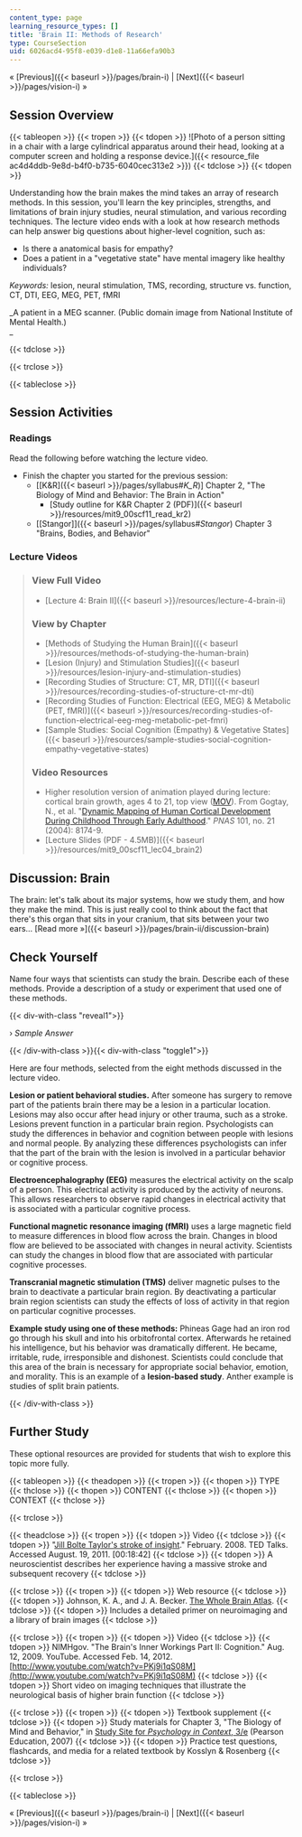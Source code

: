 ```yaml
---
content_type: page
learning_resource_types: []
title: 'Brain II: Methods of Research'
type: CourseSection
uid: 6026acd4-95f8-e039-d1e8-11a66efa90b3
---
```


« [Previous]({{< baseurl >}}/pages/brain-i) | [Next]({{< baseurl >}}/pages/vision-i) »

Session Overview
----------------

{{< tableopen >}}
{{< tropen >}}
{{< tdopen >}}
![Photo of a person sitting in a chair with a large cylindrical apparatus around their head, looking at a computer screen and holding a response device.]({{< resource_file ac4d4ddb-9e8d-b4f0-b735-6040cec313e2 >}})
{{< tdclose >}}
{{< tdopen >}}


Understanding how the brain makes the mind takes an array of research methods. In this session, you'll learn the key principles, strengths, and limitations of brain injury studies, neural stimulation, and various recording techniques. The lecture video ends with a look at how research methods can help answer big questions about higher-level cognition, such as:

*   Is there a anatomical basis for empathy?
*   Does a patient in a "vegetative state" have mental imagery like healthy individuals?

_Keywords:_ lesion, neural stimulation, TMS, recording, structure vs. function, CT, DTI, EEG, MEG, PET, fMRI

_A patient in a MEG scanner. (Public domain image from National Institute of Mental Health.)  
_


{{< tdclose >}}

{{< trclose >}}

{{< tableclose >}}

Session Activities
------------------

### Readings

Read the following before watching the lecture video.

*   Finish the chapter you started for the previous session:
    *   \[[K&R]({{< baseurl >}}/pages/syllabus#_K_R_)\] Chapter 2, "The Biology of Mind and Behavior: The Brain in Action"
        *   [Study outline for K&R Chapter 2 (PDF)]({{< baseurl >}}/resources/mit9_00scf11_read_kr2)
    *   [\[Stangor\]]({{< baseurl >}}/pages/syllabus#_Stangor_) Chapter 3 "Brains, Bodies, and Behavior"

### Lecture Videos

> ### View Full Video
> 
> *   [Lecture 4: Brain II]({{< baseurl >}}/resources/lecture-4-brain-ii)
> 
> ### View by Chapter
> 
> *   [Methods of Studying the Human Brain]({{< baseurl >}}/resources/methods-of-studying-the-human-brain)
> *   [Lesion (Injury) and Stimulation Studies]({{< baseurl >}}/resources/lesion-injury-and-stimulation-studies)
> *   [Recording Studies of Structure: CT, MR, DTI]({{< baseurl >}}/resources/recording-studies-of-structure-ct-mr-dti)
> *   [Recording Studies of Function: Electrical (EEG, MEG) & Metabolic (PET, fMRI)]({{< baseurl >}}/resources/recording-studies-of-function-electrical-eeg-meg-metabolic-pet-fmri)
> *   [Sample Studies: Social Cognition (Empathy) & Vegetative States]({{< baseurl >}}/resources/sample-studies-social-cognition-empathy-vegetative-states)
> 
> ### Video Resources
> 
> *   Higher resolution version of animation played during lecture: cortical brain growth, ages 4 to 21, top view ([MOV](http://www.pnas.org/content/101/21/8174/suppl/DC1#F3)). From Gogtay, N., et al. "[Dynamic Mapping of Human Cortical Development During Childhood Through Early Adulthood](http://dx.doi.org/10.1073/pnas.0402680101)." _PNAS_ 101, no. 21 (2004): 8174-9.
> *   [Lecture Slides (PDF - 4.5MB)]({{< baseurl >}}/resources/mit9_00scf11_lec04_brain2)

Discussion: Brain
-----------------

The brain: let's talk about its major systems, how we study them, and how they make the mind. This is just really cool to think about the fact that there's this organ that sits in your cranium, that sits between your two ears… [Read more »]({{< baseurl >}}/pages/brain-ii/discussion-brain)

Check Yourself
--------------

Name four ways that scientists can study the brain. Describe each of these methods. Provide a description of a study or experiment that used one of these methods.

{{< div-with-class "reveal1">}}

› _Sample Answer_

{{< /div-with-class >}}{{< div-with-class "toggle1">}}

Here are four methods, selected from the eight methods discussed in the lecture video.

**Lesion or patient behavioral studies.** After someone has surgery to remove part of the patients brain there may be a lesion in a particular location. Lesions may also occur after head injury or other trauma, such as a stroke. Lesions prevent function in a particular brain region. Psychologists can study the differences in behavior and cognition between people with lesions and normal people. By analyzing these differences psychologists can infer that the part of the brain with the lesion is involved in a particular behavior or cognitive process.

**Electroencephalography (EEG)** measures the electrical activity on the scalp of a person. This electrical activity is produced by the activity of neurons. This allows researchers to observe rapid changes in electrical activity that is associated with a particular cognitive process.

**Functional magnetic resonance imaging (fMRI)** uses a large magnetic field to measure differences in blood flow across the brain. Changes in blood flow are believed to be associated with changes in neural activity. Scientists can study the changes in blood flow that are associated with particular cognitive processes.

**Transcranial magnetic stimulation (TMS)** deliver magnetic pulses to the brain to deactivate a particular brain region. By deactivating a particular brain region scientists can study the effects of loss of activity in that region on particular cognitive processes.

**Example study using one of these methods:** Phineas Gage had an iron rod go through his skull and into his orbitofrontal cortex. Afterwards he retained his intelligence, but his behavior was dramatically different. He became, irritable, rude, irresponsible and dishonest. Scientists could conclude that this area of the brain is necessary for appropriate social behavior, emotion, and morality. This is an example of a **lesion-based study**. Anther example is studies of split brain patients.

{{< /div-with-class >}}

Further Study
-------------

These optional resources are provided for students that wish to explore this topic more fully.

{{< tableopen >}}
{{< theadopen >}}
{{< tropen >}}
{{< thopen >}}
TYPE
{{< thclose >}}
{{< thopen >}}
CONTENT
{{< thclose >}}
{{< thopen >}}
CONTEXT
{{< thclose >}}

{{< trclose >}}

{{< theadclose >}}
{{< tropen >}}
{{< tdopen >}}
Video
{{< tdclose >}}
{{< tdopen >}}
"[Jill Bolte Taylor's stroke of insight](http://www.ted.com/talks/jill_bolte_taylor_s_powerful_stroke_of_insight.html)." February. 2008. TED Talks. Accessed August. 19, 2011. \[00:18:42\]
{{< tdclose >}}
{{< tdopen >}}
A neuroscientist describes her experience having a massive stroke and subsequent recovery
{{< tdclose >}}

{{< trclose >}}
{{< tropen >}}
{{< tdopen >}}
Web resource
{{< tdclose >}}
{{< tdopen >}}
Johnson, K. A., and J. A. Becker. [The Whole Brain Atlas](http://www.med.harvard.edu/AANLIB/home.html).
{{< tdclose >}}
{{< tdopen >}}
Includes a detailed primer on neuroimaging and a library of brain images
{{< tdclose >}}

{{< trclose >}}
{{< tropen >}}
{{< tdopen >}}
Video
{{< tdclose >}}
{{< tdopen >}}
NIMHgov. "The Brain's Inner Workings Part II: Cognition." Aug. 12, 2009. YouTube. Accessed Feb. 14, 2012. [http://www.youtube.com/watch?v=PKj9i1qS08M](http://www.youtube.com/watch?v=PKj9i1qS08M)
{{< tdclose >}}
{{< tdopen >}}
Short video on imaging techniques that illustrate the neurological basis of higher brain function
{{< tdclose >}}

{{< trclose >}}
{{< tropen >}}
{{< tdopen >}}
Textbook supplement
{{< tdclose >}}
{{< tdopen >}}
Study materials for Chapter 3, "The Biology of Mind and Behavior," in [Study Site for _Psychology in Context_, 3/e](http://www.pearsonhighered.com/educator/product/Fundamentals-of-Psychology-in-Context/9780205507573.page) (Pearson Education, 2007)
{{< tdclose >}}
{{< tdopen >}}
Practice test questions, flashcards, and media for a related textbook by Kosslyn & Rosenberg
{{< tdclose >}}

{{< trclose >}}

{{< tableclose >}}

« [Previous]({{< baseurl >}}/pages/brain-i) | [Next]({{< baseurl >}}/pages/vision-i) »
